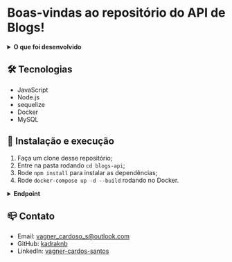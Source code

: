 # Boas-vindas ao repositório do API de Blogs!

<details>
  <summary><strong>O que foi desenvolvido</strong></summary>

  Neste projeto foi desenvolvido uma API e um banco de dados para a produção de conteúdo para um blog! 

  desenvolvido em uma aplicação em `Node.js` usando o pacote `sequelize` para fazer um `CRUD` de posts.

<br />
</details>

## 🛠 Tecnologias

- JavaScript
- Node.js
- sequelize
- Docker
- MySQL

## 🚀 Instalação e execução

1. Faça um clone desse repositório;
2. Entre na pasta rodando `cd blogs-api`;
3. Rode `npm install` para instalar as dependências;
4. Rode `docker-compose up -d --build` rodando no Docker.


<details>
  <summary><strong>Endpoint</strong></summary>
  
  * http://localhost:3000/user
  * http://localhost:3000/user/me
  * http://localhost:3000/post
  * http://localhost:3000/post/:id
  * http://localhost:3000/post/search?q=:searchTerm

</details>


## 📪 Contato

- Email: [vagner_cardoso_s@outlook.com](vagner_cardoso_s@outlook.com)
- GitHub: [kadraknb](https://github.com/kadraknb)
- LinkedIn: [vagner-cardos-santos](https://www.linkedin.com/in/vagner-cardos-santos/)
